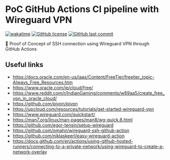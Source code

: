 # PoC GitHub Actions CI pipeline with Wireguard VPN

[![wakatime](https://wakatime.com/badge/github/GuilhermeStracini/POC-GHActions-CI-Wireguard-VPN.svg)](https://wakatime.com/badge/github/GuilhermeStracini/POC-GHActions-CI-Wireguard-VPN)
[![GitHub license](https://img.shields.io/github/license/GuilhermeStracini/POC-GHActions-CI-Wireguard-VPN)](https://github.com/GuilhermeStracini/POC-GHActions-CI-Wireguard-VPN)
[![GitHub last commit](https://img.shields.io/github/last-commit/GuilhermeStracini/POC-GHActions-CI-Wireguard-VPN)](https://github.com/GuilhermeStracini/POC-GHActions-CI-Wireguard-VPN)

🔬 Proof of Concept of SSH connection using Wireguard VPN through GitHub Actions

## Useful links

- https://docs.oracle.com/en-us/iaas/Content/FreeTier/freetier_topic-Always_Free_Resources.htm
- https://www.oracle.com/ie/cloud/free/
- https://www.reddit.com/r/IndianGaming/comments/w69aa5/create_free_vpn_in_oracle_cloud/
- https://github.com/pivpn/pivpn
- https://upcloud.com/resources/tutorials/get-started-wireguard-vpn
- https://www.wireguard.com/quickstart/
- https://man7.org/linux/man-pages/man8/wg-quick.8.html
- https://github.com/egor-tensin/setup-wireguard
- https://github.com/omahn/wireguard-ssh-github-action
- https://github.com/niklaskeerl/easy-wireguard-action
- https://docs.github.com/en/actions/using-github-hosted-runners/connecting-to-a-private-network/using-wireguard-to-create-a-network-overlay
